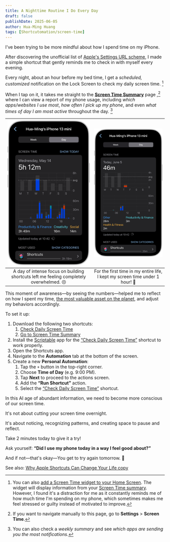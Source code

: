```yaml
---
title: A Nighttime Routine I Do Every Day
draft: false
publishDate: 2025-06-05
author: Hua-Ming Huang
tags: [Shortcutomation/screen-time]
---
```


I've been trying to be more mindful about how I spend time on my iPhone.

After discovering the unofficial list of [Apple's Settings URL scheme](https://github.com/FifiTheBulldog/ios-settings-urls/blob/master/settings-urls.md), I made a simple shortcut that gently reminds me to check in with myself every evening.

Every night, about an hour before my bed time, I get a _scheduled, customized_ notification on the Lock Screen to check my daily screen time. [^1]

When I tap on it, it takes me straight to the **[Screen Time Summary](https://support.apple.com/guide/iphone/get-started-with-screen-time-iphbfa595995)** page ,[^2] where I can view a report of my phone usage, including _which apps/websites I use most_, _how often I pick up my phone_, and even _what times of day I am most active_ throughout the day. [^3]

|                        ![](../../../_attachments/e31f4582014b484ada425661df1286e7.PNG)                         |                    ![](../../../_attachments/af26e322fec959c393779754eb7f43b5.PNG)                    |
| :-------------------------------------------------------------------------------------: | :--------------------------------------------------------------------------: |
| A day of intense focus on building shortcuts left me feeling completely overwhelmed. 😣 | For the first time in my entire life, I kept my screen time under 1 hour! 🥳 |

This moment of awareness—by seeing the numbers—helped me to reflect on how I spent my time, [the most valuable asset on the planet](https://paulgraham.com/vb.html), and adjust my behaviors accordingly.

To set it up:

1. Download the following two shortcuts:
	1. [Check Daily Screen Time](https://www.icloud.com/shortcuts/f68941b5000448128495269faf596bc5)
	2. [Go to Screen Time Summary](https://www.icloud.com/shortcuts/41abebdd176f41b9955a9238aed29a37)
2. Install the [Scriptable](https://scriptable.app/) app for the [“Check Daily Screen Time”](https://www.icloud.com/shortcuts/f68941b5000448128495269faf596bc5) shortcut to work properly.
3. Open the Shortcuts app.
4. Navigate to the **Automation** tab at the bottom of the screen.
5. Create a new **Personal Automation**:
	1. Tap the `+` button in the top-right corner.
	2. Choose **Time of Day** (e.g. 9:00 PM).
	3. Tap **Next** to proceed to the actions screen.
	4. Add the **“Run Shortcut”** action.
	5. Select the [“Check Daily Screen Time”](https://www.icloud.com/shortcuts/f68941b5000448128495269faf596bc5) shortcut.

In this AI age of abundant information, we need to become more conscious of our screen time.

It's not about cutting your screen time overnight.

It's about noticing, recognizing patterns, and creating space to pause and reflect.

Take 2 minutes today to give it a try!

Ask yourself: **“Did I use my phone today in a way I feel good about?”**

And if not—that's okay—You get to try again tomorrow. 🫶

See also: [Why Apple Shortcuts Can Change Your Life copy](Why%20Apple%20Shortcuts%20Can%20Change%20Your%20Life.md)

[^1]: You can also [add a Screen Time widget to your Home Screen](https://support.apple.com/guide/iphone/add-edit-and-remove-widgets-iphb8f1bf206/18.0/ios/18.0#iphefb49b7e0). The widget will display information from your [Screen Time summary](https://support.apple.com/guide/iphone/get-started-with-screen-time-iphbfa595995). However, I found it's a distraction for me as it constantly reminds me of how much time I'm spending on my phone, which sometimes makes me feel stressed or guilty instead of motivated to improve.
[^2]: If you want to navigate manually to this page, go to **Settings** \> **Screen Time**.
[^3]: You can also check a _weekly summary_ and see _which apps are sending you the most notifications_.
